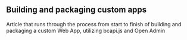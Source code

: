 ## Building and packaging custom apps

Article that runs through the process from start to finish of building and packaging a custom Web App, utilizing bcapi.js and Open Admin
